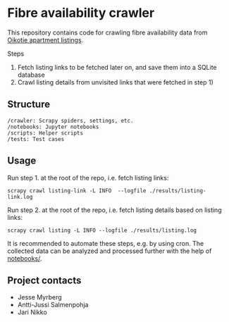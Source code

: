 # Fibre availability crawler

This repository contains code for crawling fibre availability data from [Oikotie apartment listings](https://asunnot.oikotie.fi).

Steps

1) Fetch listing links to be fetched later on, and save them into a SQLite database
2) Crawl listing details from unvisited links that were fetched in step 1)


## Structure

```
/crawler: Scrapy spiders, settings, etc.
/notebooks: Jupyter notebooks
/scripts: Helper scripts
/tests: Test cases
```

## Usage

Run step 1. at the root of the repo, i.e. fetch listing links:

```shell
scrapy crawl listing-link -L INFO  --logfile ./results/listing-link.log
```

Run step 2. at the root of the repo, i.e. fetch listing details based on listing links:

```shell
scrapy crawl listing -L INFO --logfile ./results/listing.log
```

It is recommended to automate these steps, e.g. by using cron. The collected data can be analyzed and processed further with the help of [notebooks/](notebooks/).


## Project contacts

* Jesse Myrberg
* Antti-Jussi Salmenpohja
* Jari Nikko
